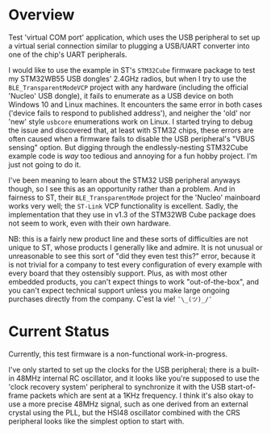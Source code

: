 # Overview

Test 'virtual COM port' application, which uses the USB peripheral to set up a virtual serial connection similar to plugging a USB/UART converter into one of the chip's UART peripherals.

I would like to use the example in ST's `STM32Cube` firmware package to test my STM32WB55 USB dongles' 2.4GHz radios, but when I try to use the `BLE_TransparentModeVCP` project with any hardware (including the official 'Nucleo' USB dongle), it fails to enumerate as a USB device on both Windows 10 and Linux machines. It encounters the same error in both cases ('device fails to respond to published address'), and neigher the 'old' nor 'new' style `usbcore` enumerations work on Linux. I started trying to debug the issue and discovered that, at least with STM32 chips, these errors are often caused when a firmware fails to disable the USB peripheral's "VBUS sensing" option. But digging through the endlessly-nesting STM32Cube example code is *way* too tedious and annoying for a fun hobby project. I'm just not going to do it.

I've been meaning to learn about the STM32 USB peripheral anyways though, so I see this as an opportunity rather than a problem. And in fairness to ST, their `BLE_TransparentMode` project for the 'Nucleo' mainboard works very well; the `ST-Link` VCP functionality is excellent. Sadly, the implementation that they use in v1.3 of the STM32WB Cube package does not seem to work, even with their own hardware.

NB: this is a fairly new product line and these sorts of difficulties are not unique to ST, whose products I generally like and admire. It is not unusual or unreasonable to see this sort of "did they even test this?" error, because it is not trivial for a company to test every configuration of every example with every board that they ostensibly support. Plus, as with most other embedded products, you can't expect things to work "out-of-the-box", and you can't expect technical support unless you make large ongoing purchases directly from the company. C'est la vie! `¯\_(ツ)_/¯`

# Current Status

Currently, this test firmware is a non-functional work-in-progress.

I've only started to set up the clocks for the USB peripheral; there is a built-in 48MHz internal RC oscillator, and it looks like you're supposed to use the 'clock recovery system' peripheral to synchronize it with the USB start-of-frame packets which are sent at a 1KHz frequency. I think it's also okay to use a more precise 48MHz signal, such as one derived from an external crystal using the PLL, but the HSI48 oscillator combined with the CRS peripheral looks like the simplest option to start with.

